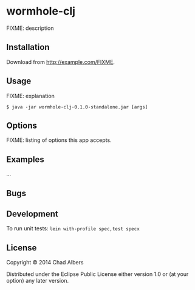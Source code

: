 # wormhole-clj

FIXME: description

## Installation

Download from http://example.com/FIXME.

## Usage

FIXME: explanation

    $ java -jar wormhole-clj-0.1.0-standalone.jar [args]

## Options

FIXME: listing of options this app accepts.

## Examples

...

## Bugs

## Development
To run unit tests: `lein with-profile spec,test specx`

## License

Copyright © 2014 Chad Albers

Distributed under the Eclipse Public License either version 1.0 or (at
your option) any later version.
